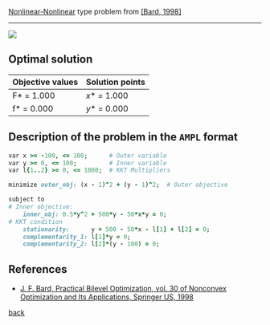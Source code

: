 [Nonlinear-Nonlinear](/test-problems/NLP-NLP-problems) type problem from [\[Bard, 1998\]][Bard, 1998]

---

![](https://github.com/basblsolver/test-problems/wiki/images/b_1998_05_eq.jpg)

## Optimal solution

Objective values   | Solution points         |
------------------ | ----------------------- |
F* = 1.000         | _x_* = 1.000            |
f* = 0.000         | _y_* = 0.000            |

## Description of the problem in the `AMPL` format

```ruby
var x >= -100, <= 100;      # Outer variable
var y >= 0, <= 100;         # Inner variable
var l{1..2} >= 0, <= 1000;  # KKT Multipliers

minimize outer_obj: (x - 1)^2 + (y - 1)^2;  # Outer objective

subject to
# Inner objective:
    inner_obj: 0.5*y^2 + 500*y - 50*x*y = 0;
# KKT condition
    stationarity:      y + 500 - 50*x - l[1] + l[2] = 0;
    complementarity_1: l[1]*y = 0;
    complementarity_2: l[2]*(y - 100) = 0;
```

##  References

 - [J. F. Bard, Practical Bilevel Optimization, vol. 30 of Nonconvex Optimization and Its Applications, Springer US, 1998](https://doi.org/10.1007/978-1-4757-2836-1)

 [back](/test-problems/NLP-NLP-problems)

[Bard, 1998]: https://doi.org/10.1007/978-1-4757-2836-1